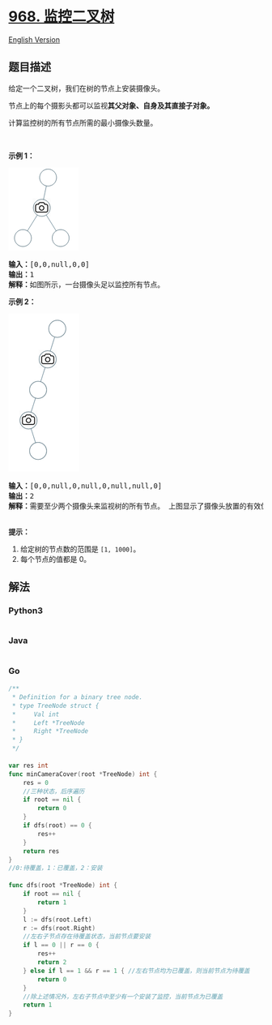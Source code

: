 # [968. 监控二叉树](https://leetcode-cn.com/problems/binary-tree-cameras)

[English Version](/solution/0900-0999/0968.Binary%20Tree%20Cameras/README_EN.md)

## 题目描述
<!-- 这里写题目描述 -->
<p>给定一个二叉树，我们在树的节点上安装摄像头。</p>

<p>节点上的每个摄影头都可以监视<strong>其父对象、自身及其直接子对象。</strong></p>

<p>计算监控树的所有节点所需的最小摄像头数量。</p>

<p>&nbsp;</p>

<p><strong>示例 1：</strong></p>

![](./images/bst_cameras_01.png)

<pre><strong>输入：</strong>[0,0,null,0,0]
<strong>输出：</strong>1
<strong>解释：</strong>如图所示，一台摄像头足以监控所有节点。
</pre>

<p><strong>示例 2：</strong></p>

![](./images/bst_cameras_02.png)

<pre><strong>输入：</strong>[0,0,null,0,null,0,null,null,0]
<strong>输出：</strong>2
<strong>解释：</strong>需要至少两个摄像头来监视树的所有节点。 上图显示了摄像头放置的有效位置之一。
</pre>

<p><br>
<strong>提示：</strong></p>

<ol>
	<li>给定树的节点数的范围是&nbsp;<code>[1, 1000]</code>。</li>
	<li>每个节点的值都是 0。</li>
</ol>



## 解法
<!-- 这里可写通用的实现逻辑 -->


<!-- tabs:start -->

### **Python3**
<!-- 这里可写当前语言的特殊实现逻辑 -->

```python

```

### **Java**
<!-- 这里可写当前语言的特殊实现逻辑 -->

```java

```

### **Go**
```go
/**
 * Definition for a binary tree node.
 * type TreeNode struct {
 *     Val int
 *     Left *TreeNode
 *     Right *TreeNode
 * }
 */

var res int
func minCameraCover(root *TreeNode) int {
    res = 0
    //三种状态，后序遍历
    if root == nil {
        return 0
    }
    if dfs(root) == 0 {
        res++
    }
    return res
}
//0:待覆盖，1：已覆盖，2：安装

func dfs(root *TreeNode) int {
    if root == nil {
        return 1
    }
    l := dfs(root.Left)
    r := dfs(root.Right)
    //左右子节点存在待覆盖状态，当前节点要安装
    if l == 0 || r == 0 {
        res++
        return 2
    } else if l == 1 && r == 1 { //左右节点均为已覆盖，则当前节点为待覆盖
        return 0
    } 
    //除上述情况外，左右子节点中至少有一个安装了监控，当前节点为已覆盖
    return 1
}
```

<!-- tabs:end -->
